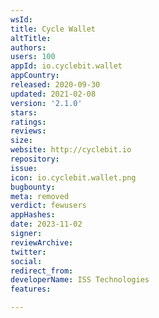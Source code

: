 ```yaml
---
wsId: 
title: Cycle Wallet
altTitle: 
authors: 
users: 100
appId: io.cyclebit.wallet
appCountry: 
released: 2020-09-30
updated: 2021-02-08
version: '2.1.0'
stars: 
ratings: 
reviews: 
size: 
website: http://cyclebit.io
repository: 
issue: 
icon: io.cyclebit.wallet.png
bugbounty: 
meta: removed
verdict: fewusers
appHashes: 
date: 2023-11-02
signer: 
reviewArchive: 
twitter: 
social: 
redirect_from: 
developerName: ISS Technologies
features: 

---
```


